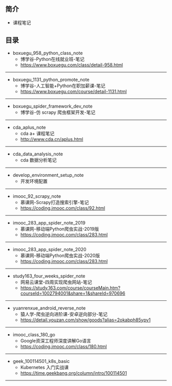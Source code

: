 ## 简介
  - 课程笔记

## 目录

- boxuegu_958_python_class_note
  - 博学谷-Python在线就业班-笔记
  - https://www.boxuegu.com/class/detail-958.html

---

- boxuegu_1131_python_promote_note
  - 博学谷-人工智能+Python在职加薪课-笔记
  - https://www.boxuegu.com/course/detail-1131.html

---

- boxuegu_spider_framework_dev_note
  - 博学谷-仿 scrapy 爬虫框架开发-笔记

---

- cda_aplus_note
  - cda a+ 课程笔记
  - http://www.cda.cn/aplus.html

---

- cda_data_analysis_note
  - cda 数据分析笔记

---

- develop_environment_setup_note
  - 开发环境配置 

---

- imooc_92_scrapy_note
  - 慕课网-Scrapy打造搜索引擎-笔记
  - https://coding.imooc.com/class/92.html

---

- imooc_283_app_spider_note_2019
  - 慕课网-移动端Python爬虫实战-2019版
  - https://coding.imooc.com/class/283.html

---

- imooc_283_app_spider_note_2020
  - 慕课网-移动端Python爬虫实战-2020版
  - https://coding.imooc.com/class/283.html

---

- study163_four_weeks_spider_note
  - 网易云课堂-四周实现爬虫网站-笔记
  - https://study.163.com/course/courseMain.htm?courseId=1002794001&share=1&shareId=970696

---

- yuanrenxue_android_reverse_note
  - 猿人学-爬虫逆向进阶课-安卓逆向部分-笔记
  - https://detail.youzan.com/show/goods?alias=2okabph85ypv1

---

- imooc_class_180_go
  - Google资深工程师深度讲解Go语言
  - https://coding.imooc.com/class/180.html

---
- geek_100114501_k8s_basic
  - Kubernetes 入门实战课
  - https://time.geekbang.org/column/intro/100114501

---
